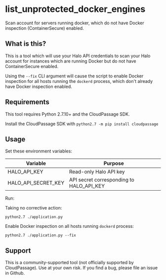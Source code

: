# list_unprotected_docker_engines

Scan account for servers running docker, which do not have Docker inspection
(ContainerSecure) enabled.

## What is this?

This is a tool which will use your Halo API credentials to scan your Halo
account for instances which are running Docker but do not have ContainerSecure enabled.

Using the `--fix` CLI argument will cause the script to enable Docker inspection for
all hosts running the `dockerd` process, which don't already have Docker inspection
enabled.

## Requirements

This tool requires Python 2.7.10+ and the CloudPassage SDK.

Install the CloudPassage SDK with `python2.7 -m pip install cloudpassage`


## Usage

Set these environment variables:

| Variable            | Purpose                                  |
|---------------------|------------------------------------------|
| HALO_API_KEY        | Read-only Halo API key                   |
| HALO_API_SECRET_KEY | API secret corresponding to HALO_API_KEY |

Run:

Taking no corrective action:

`python2.7 ./application.py`

Enable Docker inspection on all hosts running `dockerd` process:

`python2.7 ./application.py --fix`

## Support

This is a community-supported tool (not officially supported by CloudPassage).
Use at your own risk. If you find a bug, please file an issue in Github.
